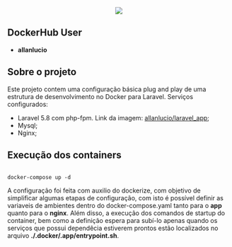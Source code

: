 <p align="center"><img src="https://laravel.com/assets/img/components/logo-laravel.svg"></p>

<!-- <p align="center">
<a href="https://travis-ci.org/laravel/framework"><img src="https://travis-ci.org/laravel/framework.svg" alt="Build Status"></a>
<a href="https://packagist.org/packages/laravel/framework"><img src="https://poser.pugx.org/laravel/framework/d/total.svg" alt="Total Downloads"></a>
<a href="https://packagist.org/packages/laravel/framework"><img src="https://poser.pugx.org/laravel/framework/v/stable.svg" alt="Latest Stable Version"></a>
<a href="https://packagist.org/packages/laravel/framework"><img src="https://poser.pugx.org/laravel/framework/license.svg" alt="License"></a>
</p> -->
## DockerHub User

* <b>allanlucio</b>


## Sobre o projeto

Este projeto contem uma configuração básica plug and play de uma estrutura de desenvolvimento no Docker para Laravel. Serviços configurados:

- Laravel 5.8 com php-fpm. Link da imagem: <a href='https://cloud.docker.com/u/allanlucio/repository/docker/allanlucio/laravel_app'>allanlucio/laravel_app</a>;
- Mysql;
- Nginx;

## Execução dos containers
```

docker-compose up -d

```
A configuração foi feita com auxilio do dockerize, com objetivo de simplificar algumas etapas de configuração, com isto é possível definir as variaveis de ambientes dentro do docker-compose.yaml tanto para o <b>app</b> quanto para o <b>nginx</b>. Além disso, a execução dos comandos de startup do container, bem como a definição espera para subí-lo apenas quando os serviços que possui dependêcia estiverem prontos estão localizados no arquivo <b>./.docker/.app/entrypoint.sh</b>.


